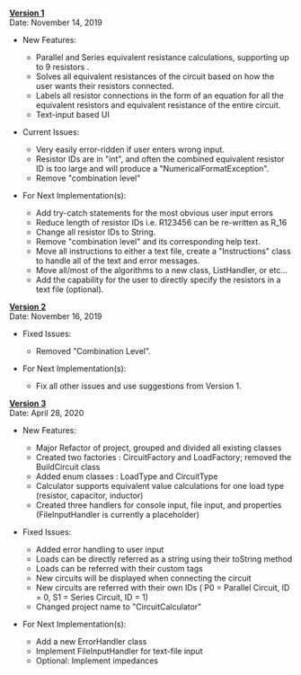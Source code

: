 <ins>**Version 1**</ins>\
Date: November 14, 2019

* New Features:
	* Parallel and Series equivalent resistance calculations, supporting up to 9 resistors .
	* Solves all equivalent resistances of the circuit based on how the user wants their resistors connected.
	* Labels all resistor connections in the form of an equation for all the equivalent resistors and equivalent resistance of the entire circuit.
	* Text-input based UI

* Current Issues:
	* Very easily error-ridden if user enters wrong input.
	* Resistor IDs are in "int", and often the combined equivalent resistor ID is too large and will produce a "NumericalFormatException".
	* Remove "combination level"

* For Next Implementation(s):
	* Add try-catch statements for the most obvious user input errors
	* Reduce length of resistor IDs i.e. R123456 can be re-written as R_16
	* Change all resistor IDs to String.
	* Remove "combination level" and its corresponding help text.
	* Move all instructions to either a text file, create a "Instructions" class to handle all of the text and error messages.
	* Move all/most of the algorithms to a new class, ListHandler, or etc...
	* Add the capability for the user to directly specify the resistors in a text file (optional).

<ins>**Version 2**</ins>\
Date: November 16, 2019

* Fixed Issues:
	* Removed "Combination Level".

* For Next Implementation(s):
	* Fix all other issues and use suggestions from Version 1.

<ins>**Version 3**</ins>\
Date: April 28, 2020

* New Features:
	* Major Refactor of project, grouped and divided all existing classes
	* Created two factories : CircuitFactory and LoadFactory; removed the BuildCircuit class
	* Added enum classes : LoadType and CircuitType
	* Calculator supports equivalent value calculations for one load type (resistor, capacitor, inductor)
	* Created three handlers for console input, file input, and properties (FileInputHandler is currently a placeholder)

* Fixed Issues:
	* Added error handling to user input
	* Loads can be directly referred as a string using their toString method
	* Loads can be referred with their custom tags
	* New circuits will be displayed when connecting the circuit
	* New circuits are referred with their own IDs ( P0 = Parallel Circuit, ID = 0, S1 = Series Circuit, ID = 1)
	* Changed project name to "CircuitCalculator"

* For Next Implementation(s):
	* Add a new ErrorHandler class
	* Implement FileInputHandler for text-file input
	* Optional: Implement impedances
